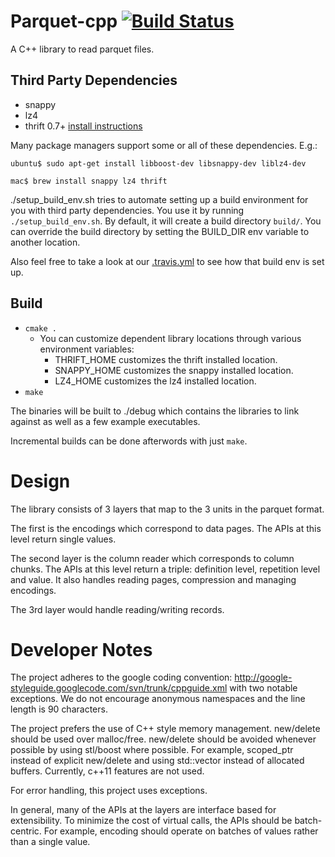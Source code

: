 Parquet-cpp [![Build Status](https://travis-ci.org/apache/parquet-cpp.svg)](https://travis-ci.org/apache/parquet-cpp)
===========
A C++ library to read parquet files.

## Third Party Dependencies
- snappy
- lz4
- thrift 0.7+ [install instructions](https://thrift.apache.org/docs/install/)

Many package managers support some or all of these dependencies. E.g.:
```shell
ubuntu$ sudo apt-get install libboost-dev libsnappy-dev liblz4-dev
```
```shell
mac$ brew install snappy lz4 thrift
```

./setup_build_env.sh tries to automate setting up a build environment for you with third party dependencies.  You use it by running `./setup_build_env.sh`.  By default, it will create a build directory `build/`.  You can override the build directory by setting the BUILD_DIR env variable to another location.

Also feel free to take a look at our [.travis.yml](.travis.yml) to see how that build env is set up.


## Build
- `cmake .`
  - You can customize dependent library locations through various environment variables:
    - THRIFT_HOME customizes the thrift installed location.
    - SNAPPY_HOME customizes the snappy installed location.
    - LZ4_HOME customizes the lz4 installed location.
- `make`

The binaries will be built to ./debug which contains the libraries to link against as
well as a few example executables.

Incremental builds can be done afterwords with just `make`.

Design
========
The library consists of 3 layers that map to the 3 units in the parquet format. 

The first is the encodings which correspond to data pages. The APIs at this level 
return single values.

The second layer is the column reader which corresponds to column chunks. The APIs at 
this level return a triple: definition level, repetition level and value. It also handles 
reading pages, compression and managing encodings. 

The 3rd layer would handle reading/writing records.

Developer Notes
========
The project adheres to the google coding convention: 
http://google-styleguide.googlecode.com/svn/trunk/cppguide.xml 
with two notable exceptions. We do not encourage anonymous namespaces and the line 
length is 90 characters.

The project prefers the use of C++ style memory management. new/delete should be used 
over malloc/free. new/delete should be avoided whenever possible by using stl/boost 
where possible. For example, scoped_ptr instead of explicit new/delete and using 
std::vector instead of allocated buffers. Currently, c++11 features are not used.

For error handling, this project uses exceptions.

In general, many of the APIs at the layers are interface based for extensibility. To 
minimize the cost of virtual calls, the APIs should be batch-centric. For example, 
encoding should operate on batches of values rather than a single value.
